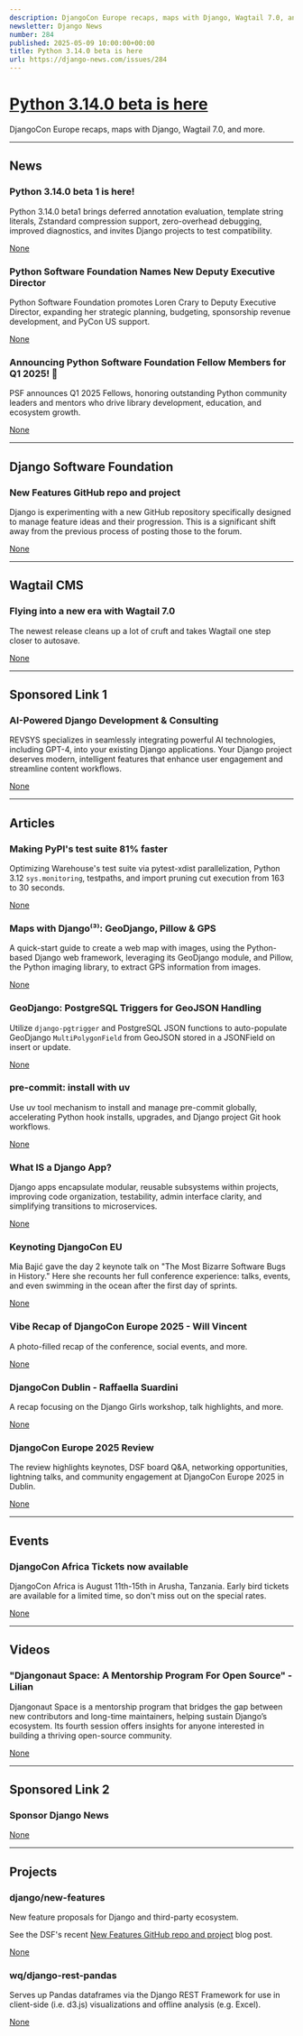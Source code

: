 ```yaml
---
description: DjangoCon Europe recaps, maps with Django, Wagtail 7.0, and more.
newsletter: Django News
number: 284
published: 2025-05-09 10:00:00+00:00
title: Python 3.14.0 beta is here
url: https://django-news.com/issues/284
---
```


# [Python 3.14.0 beta is here](https://django-news.com/issues/284)

DjangoCon Europe recaps, maps with Django, Wagtail 7.0, and more.

  ----

  ## News

  ### Python 3.14.0 beta 1 is here!

  <p>Python 3.14.0 beta1 brings deferred annotation evaluation, template string literals, Zstandard compression support, zero-overhead debugging, improved diagnostics, and invites Django projects to test compatibility.</p>

  [None](None)

  ### Python Software Foundation Names New Deputy Executive Director

  <p>Python Software Foundation promotes Loren Crary to Deputy Executive Director, expanding her strategic planning, budgeting, sponsorship revenue development, and PyCon US support.</p>

  [None](None)

  ### Announcing Python Software Foundation Fellow Members for Q1 2025! 🎉

  <p>PSF announces Q1 2025 Fellows, honoring outstanding Python community leaders and mentors who drive library development, education, and ecosystem growth.</p>

  [None](None)

  ----

  ## Django Software Foundation

  ### New Features GitHub repo and project

  <p>Django is experimenting with a new GitHub repository specifically designed to manage feature ideas and their progression. This is a significant shift away from the previous process of posting those to the forum.</p>

  [None](None)

  ----

  ## Wagtail CMS

  ### Flying into a new era with Wagtail 7.0

  <p>The newest release cleans up a lot of cruft and takes Wagtail one step closer to autosave.</p>

  [None](None)

  ----

  ## Sponsored Link 1

  ### AI-Powered Django Development & Consulting

  <p>REVSYS specializes in seamlessly integrating powerful AI technologies, including GPT-4, into your existing Django applications. Your Django project deserves modern, intelligent features that enhance user engagement and streamline content workflows.</p>

  [None](None)

  ----

  ## Articles

  ### Making PyPI's test suite 81% faster

  <p>Optimizing Warehouse's test suite via pytest-xdist parallelization, Python 3.12 <code>sys.monitoring</code>, testpaths, and import pruning cut execution from 163 to 30 seconds.</p>

  [None](None)

  ### Maps with Django⁽³⁾: GeoDjango, Pillow & GPS

  <p>A quick-start guide to create a web map with images, using the Python-based Django web framework, leveraging its GeoDjango module, and Pillow, the Python imaging library, to extract GPS information from images.</p>

  [None](None)

  ### GeoDjango: PostgreSQL Triggers for GeoJSON Handling

  <p>Utilize <code>django-pgtrigger</code> and PostgreSQL JSON functions to auto-populate GeoDjango <code>MultiPolygonField</code> from GeoJSON stored in a JSONField on insert or update.</p>

  [None](None)

  ### pre-commit: install with uv

  <p>Use uv tool mechanism to install and manage pre-commit globally, accelerating Python hook installs, upgrades, and Django project Git hook workflows.</p>

  [None](None)

  ### What IS a Django App?

  <p>Django apps encapsulate modular, reusable subsystems within projects, improving code organization, testability, admin interface clarity, and simplifying transitions to microservices.</p>

  [None](None)

  ### Keynoting DjangoCon EU

  <p>Mia Bajić gave the day 2 keynote talk on "The Most Bizarre Software Bugs in History." Here she recounts her full conference experience: talks, events, and even swimming in the ocean after the first day of sprints.</p>

  [None](None)

  ### Vibe Recap of DjangoCon Europe 2025 - Will Vincent

  <p>A photo-filled recap of the conference, social events, and more.</p>

  [None](None)

  ### DjangoCon Dublin - Raffaella Suardini

  <p>A recap focusing on the Django Girls workshop, talk highlights, and more.</p>

  [None](None)

  ### DjangoCon Europe 2025 Review

  <p>The review highlights keynotes, DSF board Q&amp;A, networking opportunities, lightning talks, and community engagement at DjangoCon Europe 2025 in Dublin.</p>

  [None](None)

  ----

  ## Events

  ### DjangoCon Africa Tickets now available

  <p>DjangoCon Africa is August 11th-15th in Arusha, Tanzania. Early bird tickets are available for a limited time, so don't miss out on the special rates.</p>

  [None](None)

  ----

  ## Videos

  ### "Djangonaut Space: A Mentorship Program For Open Source" - Lilian

  <p>Djangonaut Space is a mentorship program that bridges the gap between new contributors and long-time maintainers, helping sustain Django’s ecosystem. Its fourth session offers insights for anyone interested in building a thriving open-source community.</p>

  [None](None)

  ----

  ## Sponsored Link 2

  ### Sponsor Django News

  

  [None](None)

  ----

  ## Projects

  ### django/new-features

  <p>New feature proposals for Django and third-party ecosystem.</p>

<p>See the DSF's recent <a href="https://cur.at/7yfaGZa">New Features GitHub repo and project</a> blog post.</p>

  [None](None)

  ### wq/django-rest-pandas

  <p>Serves up Pandas dataframes via the Django REST Framework for use in client-side (i.e. d3.js) visualizations and offline analysis (e.g. Excel).</p>

  [None](None)